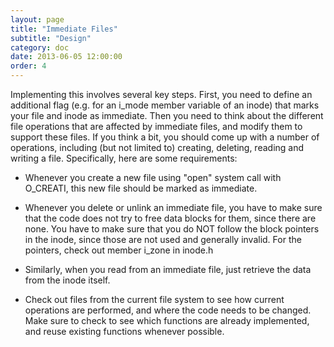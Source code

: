 ```yaml
---
layout: page
title: "Immediate Files"
subtitle: "Design"
category: doc
date: 2013-06-05 12:00:00
order: 4
---
```


Implementing this involves several key steps. First, you need to define an additional flag (e.g. for an i_mode member variable of an inode) that marks your file and inode as immediate.  Then you need to think about the different file operations that are affected by immediate files, and modify them to support these files.  If you think a bit, you should come up with a number of operations, including (but not limited to) creating, deleting, reading and writing a file.  Specifically, here are some requirements:   

* Whenever you create a new file using "open" system call with O_CREATI, this new file should be marked as immediate.

* Whenever you delete or unlink an immediate file, you have to make sure that the code does not try to free data blocks for them, since there are none.  You have to make sure that you do NOT follow the block pointers in the inode, since those are not used and generally invalid. For the pointers, check out member i_zone in inode.h

* Similarly, when you read from an immediate file, just retrieve the data from the inode itself.

* Check out files from the current file system to see how current operations are performed, and where the code needs to be changed.  Make sure to check to see which functions are already implemented, and reuse existing functions whenever possible.



